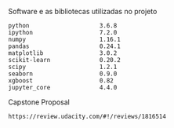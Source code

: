 Software e as bibliotecas utilizadas no projeto

    python                    3.6.8
    ipython                   7.2.0
    numpy                     1.16.1
    pandas                    0.24.1
    matplotlib                3.0.2
    scikit-learn              0.20.2
    scipy                     1.2.1
    seaborn                   0.9.0
    xgboost                   0.82
    jupyter_core              4.4.0


Capstone Proposal

    https://review.udacity.com/#!/reviews/1816514
